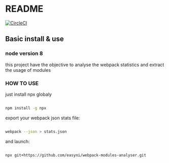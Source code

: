 # README

[![CircleCI](https://circleci.com/gh/easyni/test-automate-jest-enzyme/tree/master.svg?style=svg)](https://circleci.com/gh/easyni/test-automate-jest-enzyme/tree/master)

## Basic install & use
### node version 8

this project have the objective to analyse the webpack statistics and extract the usage of modules

### HOW TO USE

just install npx globaly

 
```bash 

npm install -g npx

```

export your webpack json stats file: 
 
```bash ./src/Wynd/CustomerDisplayBundle/Resources/public/js/customerDisplay.view.js

webpack --json > stats.json

```


and launch: 
 
```bash 

npx git+https://github.com/easyni/webpack-modules-analyser.git

```
